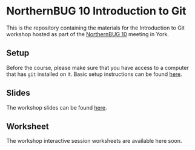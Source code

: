 # NorthernBUG 10 Introduction to Git

This is the repository containing the materials for the Introduction to Git workshop hosted as part of the [NorthernBUG 10](https://northernbug.github.io/northernbug10) meeting in York.

## Setup

Before the course, please make sure that you have access to a computer that has `git` installed on it.
Basic setup instructions can be found [here](./SETUP.md).

## Slides

The workshop slides can be found [here](./introduction-to-git.pdf).

## Worksheet

The workshop interactive session worksheets are available here soon.
